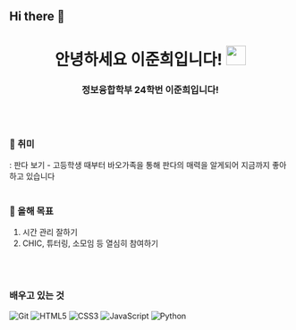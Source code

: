 ## Hi there 👋

<!--
**junhee333/junhee333** is a ✨ _special_ ✨ repository because its `README.md` (this file) appears on your GitHub profile.

Here are some ideas to get you started:

- 🔭 I’m currently working on ...
- 🌱 I’m currently learning ...
- 👯 I’m looking to collaborate on ...
- 🤔 I’m looking for help with ...
- 💬 Ask me about ...
- 📫 How to reach me: ...
- 😄 Pronouns: ...
- ⚡ Fun fact: ...
-->

<h1 align="center"><b>안녕하세요 이준희입니다! </b><img src="https://media.giphy.com/media/hvRJCLFzcasrR4ia7z/giphy.gif" width="35"></h1>
<h3 align="center">정보융합학부 24학번 이준희입니다!</h3>
<br/>
<br/>

### 🎯 취미
: 판다 보기 - 고등학생 때부터 바오가족을 통해 판다의 매력을 알게되어 지금까지 좋아하고 있습니다
<br/>
<br/>

### 🌱 올해 목표
1. 시간 관리 잘하기
2. CHIC, 튜터링, 소모임 등 열심히 참여하기
<br/>
<br/>

### 배우고 있는 것
![Git](https://img.shields.io/badge/git-%23F05033.svg?style=for-the-badge&logo=git&logoColor=white)
![HTML5](https://img.shields.io/badge/HTML5%20-%23E34F26.svg?style=for-the-badge&logo=html5&logoColor=white)
![CSS3](https://img.shields.io/badge/CSS%20-%231572B6.svg?style=for-the-badge&logo=css3&logoColor=white)
![JavaScript](https://img.shields.io/badge/JavaScript%20-%23F7DF1E.svg?style=for-the-badge&logo=javascript&logoColor=black)
![Python](https://img.shields.io/badge/Python%20-%2314354C.svg?style=for-the-badge&logo=python&logoColor=white)
<br/>
<br/>
